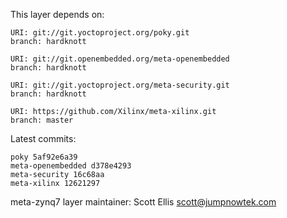 This layer depends on:

    URI: git://git.yoctoproject.org/poky.git
    branch: hardknott

    URI: git://git.openembedded.org/meta-openembedded
    branch: hardknott

    URI: git://git.yoctoproject.org/meta-security.git
    branch: hardknott

    URI: https://github.com/Xilinx/meta-xilinx.git 
    branch: master

Latest commits:

    poky 5af92e6a39
    meta-openembedded d378e4293
    meta-security 16c68aa
    meta-xilinx 12621297

meta-zynq7 layer maintainer: Scott Ellis <scott@jumpnowtek.com>
